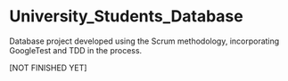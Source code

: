 # University_Students_Database
Database project developed using the Scrum methodology, incorporating GoogleTest and TDD in the process.

[NOT FINISHED YET]
